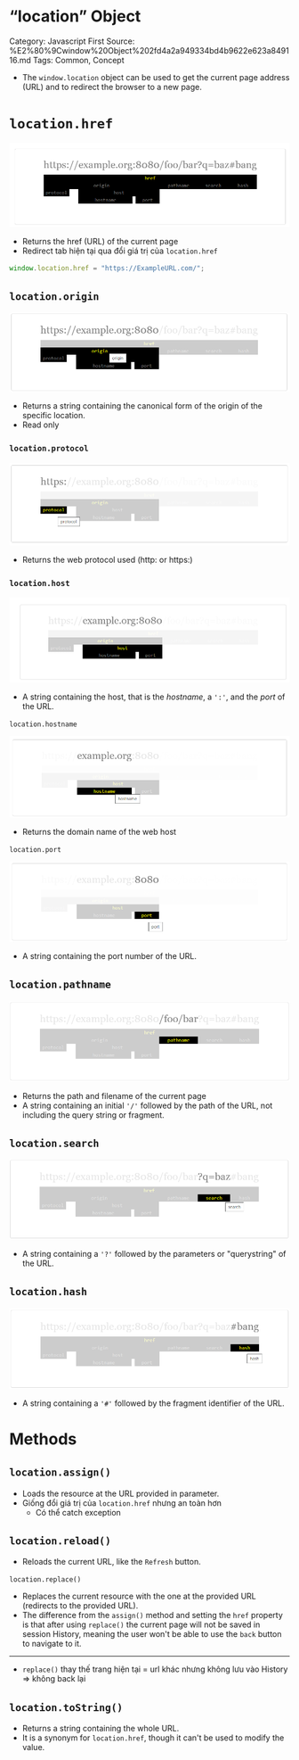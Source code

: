 # “location” Object

Category: Javascript
First Source: %E2%80%9Cwindow%20Object%202fd4a2a949334bd4b9622e623a849116.md
Tags: Common, Concept

- The `window.location` object can be used to get the current page address (URL) and to redirect the browser to a new page.

# `location.href`

![Screenshot 2023-02-12 125642.png](%E2%80%9Clocation%E2%80%9D%20Object%20a1a6ae97d1664ca89f41fbfbbc5e730c/Screenshot_2023-02-12_125642.png)

- Returns the href (URL) of the current page
- Redirect tab hiện tại qua đổi giá trị của `location.href`

```jsx
window.location.href = "https://ExampleURL.com/";
```

## `location.origin`

![Screenshot 2023-02-12 130236.png](%E2%80%9Clocation%E2%80%9D%20Object%20a1a6ae97d1664ca89f41fbfbbc5e730c/Screenshot_2023-02-12_130236.png)

- Returns a string containing the canonical form of the origin of the specific location.
- Read only

### `location.protocol`

![Screenshot 2023-02-12 130321.png](%E2%80%9Clocation%E2%80%9D%20Object%20a1a6ae97d1664ca89f41fbfbbc5e730c/Screenshot_2023-02-12_130321.png)

- Returns the web protocol used (http: or https:)

### `location.host`

![Screenshot 2023-02-12 130544.png](%E2%80%9Clocation%E2%80%9D%20Object%20a1a6ae97d1664ca89f41fbfbbc5e730c/Screenshot_2023-02-12_130544.png)

- A string containing the host, that is the *hostname*, a `':'`, and the *port* of the URL.

`location.hostname` 

![Screenshot 2023-02-12 130659.png](%E2%80%9Clocation%E2%80%9D%20Object%20a1a6ae97d1664ca89f41fbfbbc5e730c/Screenshot_2023-02-12_130659.png)

- Returns the domain name of the web host

`location.port`

![Screenshot 2023-02-12 130841.png](%E2%80%9Clocation%E2%80%9D%20Object%20a1a6ae97d1664ca89f41fbfbbc5e730c/Screenshot_2023-02-12_130841.png)

- A string containing the port number of the URL.

## `location.pathname`

![Untitled](%E2%80%9Clocation%E2%80%9D%20Object%20a1a6ae97d1664ca89f41fbfbbc5e730c/Untitled.png)

- Returns the path and filename of the current page
- A string containing an initial `'/'` followed by the path of the URL, not including the query string or fragment.

## `location.search`

![Untitled](%E2%80%9Clocation%E2%80%9D%20Object%20a1a6ae97d1664ca89f41fbfbbc5e730c/Untitled%201.png)

- A string containing a `'?'` followed by the parameters or "querystring" of the URL.

## `location.hash`

![Untitled](%E2%80%9Clocation%E2%80%9D%20Object%20a1a6ae97d1664ca89f41fbfbbc5e730c/Untitled%202.png)

- A string containing a `'#'` followed by the fragment identifier of the URL.

# Methods

## `location.assign()`

- Loads the resource at the URL provided in parameter.
- Giống đổi giá trị của `location.href` nhưng an toàn hơn
    - Có thể catch exception

## `location.reload()`

- Reloads the current URL, like the `Refresh` button.

`location.replace()`

- Replaces the current resource with the one at the provided URL (redirects to the provided URL).
- The difference from the `assign()` method and setting the `href` property is that after using `replace()` the current page will not be saved in session History, meaning the user won't be able to use the `back` button to navigate to it.

---

- `replace()` thay thế trang hiện tại = url khác nhưng không lưu vào History ⇒ không back lại

## `location.toString()`

- Returns a string containing the whole URL.
- It is a synonym for `location.href`, though it can't be used to modify the value.